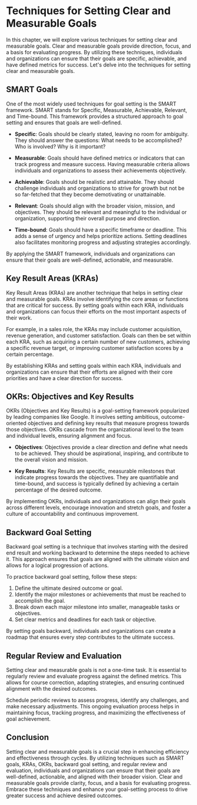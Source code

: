 Techniques for Setting Clear and Measurable Goals
============================================================

In this chapter, we will explore various techniques for setting clear and measurable goals. Clear and measurable goals provide direction, focus, and a basis for evaluating progress. By utilizing these techniques, individuals and organizations can ensure that their goals are specific, achievable, and have defined metrics for success. Let's delve into the techniques for setting clear and measurable goals.

SMART Goals
-----------

One of the most widely used techniques for goal setting is the SMART framework. SMART stands for Specific, Measurable, Achievable, Relevant, and Time-bound. This framework provides a structured approach to goal setting and ensures that goals are well-defined.

* **Specific**: Goals should be clearly stated, leaving no room for ambiguity. They should answer the questions: What needs to be accomplished? Who is involved? Why is it important?

* **Measurable**: Goals should have defined metrics or indicators that can track progress and measure success. Having measurable criteria allows individuals and organizations to assess their achievements objectively.

* **Achievable**: Goals should be realistic and attainable. They should challenge individuals and organizations to strive for growth but not be so far-fetched that they become demotivating or unattainable.

* **Relevant**: Goals should align with the broader vision, mission, and objectives. They should be relevant and meaningful to the individual or organization, supporting their overall purpose and direction.

* **Time-bound**: Goals should have a specific timeframe or deadline. This adds a sense of urgency and helps prioritize actions. Setting deadlines also facilitates monitoring progress and adjusting strategies accordingly.

By applying the SMART framework, individuals and organizations can ensure that their goals are well-defined, actionable, and measurable.

Key Result Areas (KRAs)
-----------------------

Key Result Areas (KRAs) are another technique that helps in setting clear and measurable goals. KRAs involve identifying the core areas or functions that are critical for success. By setting goals within each KRA, individuals and organizations can focus their efforts on the most important aspects of their work.

For example, in a sales role, the KRAs may include customer acquisition, revenue generation, and customer satisfaction. Goals can then be set within each KRA, such as acquiring a certain number of new customers, achieving a specific revenue target, or improving customer satisfaction scores by a certain percentage.

By establishing KRAs and setting goals within each KRA, individuals and organizations can ensure that their efforts are aligned with their core priorities and have a clear direction for success.

OKRs: Objectives and Key Results
--------------------------------

OKRs (Objectives and Key Results) is a goal-setting framework popularized by leading companies like Google. It involves setting ambitious, outcome-oriented objectives and defining key results that measure progress towards those objectives. OKRs cascade from the organizational level to the team and individual levels, ensuring alignment and focus.

* **Objectives**: Objectives provide a clear direction and define what needs to be achieved. They should be aspirational, inspiring, and contribute to the overall vision and mission.

* **Key Results**: Key Results are specific, measurable milestones that indicate progress towards the objectives. They are quantifiable and time-bound, and success is typically defined by achieving a certain percentage of the desired outcome.

By implementing OKRs, individuals and organizations can align their goals across different levels, encourage innovation and stretch goals, and foster a culture of accountability and continuous improvement.

Backward Goal Setting
---------------------

Backward goal setting is a technique that involves starting with the desired end result and working backward to determine the steps needed to achieve it. This approach ensures that goals are aligned with the ultimate vision and allows for a logical progression of actions.

To practice backward goal setting, follow these steps:

1. Define the ultimate desired outcome or goal.
2. Identify the major milestones or achievements that must be reached to accomplish the goal.
3. Break down each major milestone into smaller, manageable tasks or objectives.
4. Set clear metrics and deadlines for each task or objective.

By setting goals backward, individuals and organizations can create a roadmap that ensures every step contributes to the ultimate success.

Regular Review and Evaluation
-----------------------------

Setting clear and measurable goals is not a one-time task. It is essential to regularly review and evaluate progress against the defined metrics. This allows for course correction, adapting strategies, and ensuring continued alignment with the desired outcomes.

Schedule periodic reviews to assess progress, identify any challenges, and make necessary adjustments. This ongoing evaluation process helps in maintaining focus, tracking progress, and maximizing the effectiveness of goal achievement.

Conclusion
----------

Setting clear and measurable goals is a crucial step in enhancing efficiency and effectiveness through cycles. By utilizing techniques such as SMART goals, KRAs, OKRs, backward goal setting, and regular review and evaluation, individuals and organizations can ensure that their goals are well-defined, actionable, and aligned with their broader vision. Clear and measurable goals provide clarity, focus, and a basis for evaluating progress. Embrace these techniques and enhance your goal-setting process to drive greater success and achieve desired outcomes.
